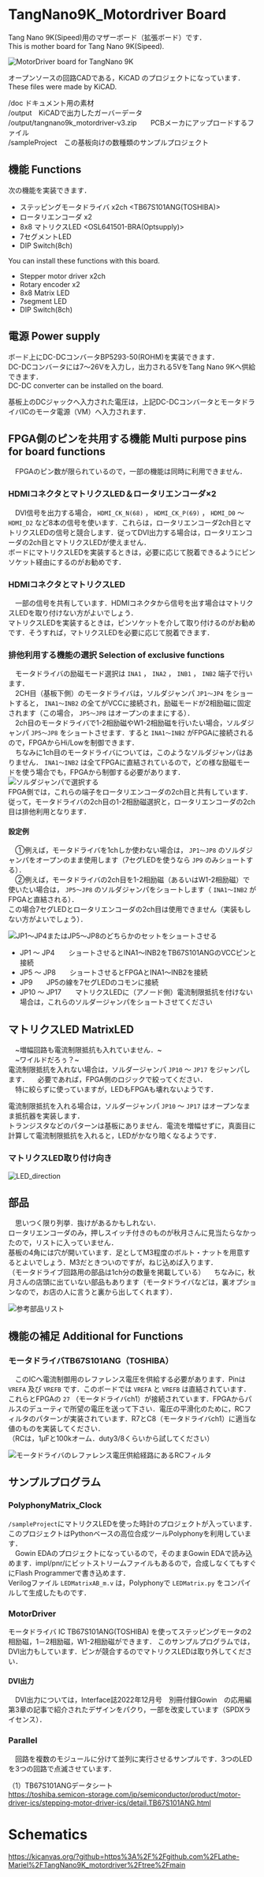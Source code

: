 # TangNano9K_Motordriver Board
  
Tang Nano 9K(Sipeed)用のマザーボード（拡張ボード）です．  
This is mother board for Tang Nano 9K(Sipeed).  

![](doc/sugamo2.jpg "MotorDriver board for TangNano 9K")  
  
オープンソースの回路CADである，KiCAD のプロジェクトになっています．  
These files were made by KiCAD.
  
/doc ドキュメント用の素材  
/output　KiCADで出力したガーバーデータ  
/output/tangnano9k_motordriver-v3.zip　　PCBメーカにアップロードするファイル  
/sampleProject　この基板向けの数種類のサンプルプロジェクト  

  
## 機能 Functions
次の機能を実装できます．
- ステッピングモータドライバ x2ch <TB67S101ANG(TOSHIBA)>
- ロータリエンコーダ x2
- 8x8 マトリクスLED <OSL641501-BRA(Optsupply)>
- 7セグメントLED
- DIP Switch(8ch)

You can install these functions with this board.
- Stepper motor driver x2ch
- Rotary encoder x2
- 8x8 Matrix LED
- 7segment LED
- DIP Switch(8ch)

## 電源 Power supply
ボード上にDC-DCコンバータBP5293-50(ROHM)を実装できます．  
DC-DCコンバータには7～26Vを入力し，出力される5VをTang Nano 9Kへ供給できます．  
DC-DC converter can be installed on the board.  
  
基板上のDCジャックへ入力された電圧は，上記DC-DCコンバータとモータドライバICのモータ電源（VM）へ入力されます．  
 
## FPGA側のピンを共用する機能 Multi purpose pins for board functions
　FPGAのピン数が限られているので，一部の機能は同時に利用できません．  
   
### HDMIコネクタとマトリクスLED＆ロータリエンコーダ×2
　DVI信号を出力する場合， `HDMI_CK_N(68)` ， `HDMI_CK_P(69)` ， `HDMI_D0` ～ `HDMI_D2` など8本の信号を使います．これらは，ロータリエンコーダ2ch目とマトリクスLEDの信号と競合します．従ってDVI出力する場合は，ロータリエンコーダの2ch目とマトリクスLEDが使えません．  
  ボードにマトリクスLEDを実装するときは，必要に応じて脱着できるようにピンソケット経由にするのがお勧めです． 

### HDMIコネクタとマトリクスLED
　一部の信号を共有しています．HDMIコネクタから信号を出す場合はマトリクスLEDを取り付けない方がよいでしょう．  
 マトリクスLEDを実装するときは，ピンソケットを介して取り付けるのがお勧めです．そうすれば，マトリクスLEDを必要に応じて脱着できます．  
  
### 排他利用する機能の選択 Selection of exclusive functions
　モータドライバの励磁モード選択は `INA1` ， `INA2` ， `INB1` ， `INB2` 端子で行います．  
　2CH目（基板下側）のモータドライバは，ソルダジャンパ `JP1～JP4` をショートすると， `INA1～INB2` の全てがVCCに接続され，励磁モードが2相励磁に固定されます（この場合， `JP5～JP8` はオープンのままにする）．   
 　2ch目のモータドライバで1-2相励磁やW1-2相励磁を行いたい場合，ソルダジャンパ `JP5～JP8` をショートさせます．すると `INA1～INB2` がFPGAに接続されるので，FPGAからHi/Lowを制御できます．  
  　ちなみに1ch目のモータドライバについては，このようなソルダジャンパはありません． `INA1～INB2` は全てFPGAに直結されているので，どの様な励磁モードを使う場合でも，FPGAから制御する必要があります．  
![](doc/jp5-8.png "ソルダジャンパで選択する")  
  FPGA側では，これらの端子をロータリエンコーダの2ch目と共有しています．  
  従って，モータドライバの2ch目の1-2相励磁選択と，ロータリエンコーダの2ch目は排他利用となります．  
#### 設定例
　①例えば，モータドライバを1chしか使わない場合は， `JP1～JP8` のソルダジャンパをオープンのまま使用します（7セグLEDを使うなら `JP9` のみショートする）．  
 　②例えば，モータドライバの2ch目を1-2相励磁（あるいはW1-2相励磁）で使いたい場合は， `JP5～JP8` のソルダジャンパをショートします（ `INA1～INB2` がFPGAと直結される）．  
  この場合7セグLEDとロータリエンコーダの2ch目は使用できません（実装もしない方がよいでしょう）．  

  
![](doc/schematics_jp.png "JP1～JP4またはJP5～JP8のどちらかのセットをショートさせる")
- JP1 ～ JP4　　ショートさせるとINA1～INB2をTB67S101ANGのVCCピンと接続
- JP5 ～ JP8　　ショートさせるとFPGAとINA1～INB2を接続
- JP9　　JP5の線を7セグLEDのコモンに接続
- JP10 ～ JP17　　マトリクスLEDに（アノード側）電流制限抵抗を付けない場合は，これらのソルダージャンパをショートさせてください  

## マトリクスLED MatrixLED
　~増幅回路も電流制限抵抗も入れていません．~  
　~ワイルドだろぅ？~  
  電流制限抵抗を入れない場合は，ソルダージャンパ `JP10` ～ `JP17` をジャンパします．
　必要であれば，FPGA側のロジックで絞ってください．  
　特に絞らずに使っていますが，LEDもFPGAも壊れないようです．  
  
  電流制限抵抗を入れる場合は，ソルダージャンパ `JP10` ～ `JP17` はオープンなまま抵抗器を実装します．  
トランジスタなどのパターンは基板にありません．電流を増幅せずに，真面目に計算して電流制限抵抗を入れると，LEDがかなり暗くなるようです．  

### マトリクスLED取り付け向き
  ![LED_direction](https://github.com/Lathe-Mariel/TangNano9K_motordriver/assets/44542331/015fd86e-f67f-4c45-b495-b64e160e2c4a)

   
## 部品
　思いつく限り列挙．抜けがあるかもしれない．  
 ロータリエンコーダのみ，押しスイッチ付きのものが秋月さんに見当たらなかったので，リストに入っていません．  
 基板の4角には穴が開いています．足としてM3程度のボルト・ナットを用意するとよいでしょう．M3だときついのですが，ねじ込めば入ります．  
 （モータドライブ回路用の部品は1ch分の数量を掲載している）
　ちなみに，秋月さんの店頭に出ていない部品もあります（モータドライバなどは，裏オプションなので，お店の人に言うと裏から出してくれます）．
   
 ![](doc/aki.png "参考部品リスト")
 
## 機能の補足 Additional for Functions
### モータドライバTB67S101ANG（TOSHIBA）
　このICへ電流制御用のレファレンス電圧を供給する必要があります．Pinは `VREFA` 及び `VREFB` です．このボードでは `VREFA` と `VREFB` は直結されています．これらとFPGAの `27` （モータドライバch1）が接続されています．FPGAからパルスのデューティで所望の電圧を送って下さい．電圧の平滑化のために，RCフィルタのパターンが実装されています．R7とC8（モータドライバch1）に適当な値のものを実装してください．  
 （RCは，1μFと100kオーム．duty3/8くらいから試してください）  
  
  
   ![](doc/schematics2.png "モータドライバのレファレンス電圧供給経路にあるRCフィルタ")
   
   
## サンプルプログラム
   
### PolyphonyMatrix_Clock
`/sampleProject`にマトリクスLEDを使った時計のプロジェクトが入っています．  
このプロジェクトはPythonベースの高位合成ツールPolyphonyを利用しています．  
　Gowin EDAのプロジェクトになっているので，そのままGowin EDAで読み込めます．impl/pnr/にビットストリームファイルもあるので，合成しなくてもすぐにFlash Programmerで書き込めます．  
 Verilogファイル `LEDMatrixAB_m.v` は，Polyphonyで `LEDMatrix.py` をコンパイルして生成したものです．
 
### MotorDriver
 モータドライバ IC TB67S101ANG(TOSHIBA) を使ってステッピングモータの2相励磁，1－2相励磁，W1-2相励磁ができます． 
 このサンプルプログラムでは，DVI出力もしています．ピンが競合するのでマトリクスLEDは取り外してください．  
#### DVI出力
　DVI出力については，Interface誌2022年12月号　別冊付録Gowin　の応用編第3章の記事で紹介されたデザインをパクり，一部を改変しています（SPDXライセンス）．  
  
  
### Parallel
　回路を複数のモジュールに分けて並列に実行させるサンプルです．3つのLEDを3つの回路で点滅させています．  
  
 （1）TB67S101ANGデータシート  
 https://toshiba.semicon-storage.com/jp/semiconductor/product/motor-driver-ics/stepping-motor-driver-ics/detail.TB67S101ANG.html

# Schematics
https://kicanvas.org/?github=https%3A%2F%2Fgithub.com%2FLathe-Mariel%2FTangNano9K_motordriver%2Ftree%2Fmain
